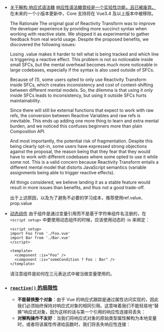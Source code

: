 - [关于解构 响应式语法糖](https://cn.vuejs.org/guide/extras/reactivity-transform.html#reactivity-transform)
  [响应性语法糖曾经是一个实验性功能，且已被废弃。](https://github.com/vuejs/rfcs/discussions/369)
  在未来的一个小版本更新中，Core 支持将在 Vue3.4 及以上版本中被移除。

  The Rationale
  The original goal of Reactivity Transform was to improve the developer experience by providing more succinct syntax when working with reactive state. We shipped it as experimental to gather feedback from real world usage. Despite the proposed benefits, we discovered the following issues:

  Losing .value makes it harder to tell what is being tracked and which line is triggering a reactive effect. This problem is not so noticeable inside small SFCs, but the mental overhead becomes much more noticeable in large codebases, especially if the syntax is also used outside of SFCs.

  Because of (1), some users opted to only use Reactivity Transform inside SFCs, which creates inconsistency and cost of context-shifting between different mental models. So, the dilemma is that using it only inside SFCs leads to inconsistency, but using it outside SFCs hurts maintainability.

  Since there will still be external functions that expect to work with raw refs, the conversion between Reactive Variables and raw refs is inevitable. This ends up adding one more thing to learn and extra mental burden, and we noticed this confuses beginners more than plain Composition API.

  And most importantly, the potential risk of fragmentation. Despite this being clearly opt-in, some users have expressed strong objections against the proposal, the reason being that they fear that they would have to work with different codebases where some opted to use it while some not. This is a valid concern because Reactivity Transform entails a different mental model that distorts JavaScript semantics (variable assignments being able to trigger reactive effects).

  All things considered, we believe landing it as a stable feature would result in more issues than benefits, and thus not a good trade-off.

  出于上述原因，以及为了避免不必要的学习成本，推荐使用ref.value、prop.value

- [动态组件](https://cn.vuejs.org/api/sfc-script-setup.html#using-components)
  由于组件是通过变量引用而不是基于字符串组件名注册的，在 `<script setup>` 中要使用动态组件的时候，应该使用动态的 :is 来绑定：

    ```vue
    <script setup>
    import Foo from './Foo.vue'
    import Bar from './Bar.vue'
    </script>

    <template>
      <component :is="Foo" />
      <component :is="someCondition ? Foo : Bar" />
    </template>
    ```
  请注意组件是如何在三元表达式中被当做变量使用的。



- ### [`reactive()` 的局限性](https://cn.vuejs.org/guide/essentials/reactivity-fundamentals.html#limitations-of-reactive)

  - **不能替换整个对象**：由于 Vue 的响应式跟踪是通过属性访问实现的，因此我们必须始终保持对响应式对象的相同引用。这意味着我们不能轻易地“替换”响应式对象，因为这样的话与第一个引用的响应性连接将丢失：
  - **对解构操作不友好**：当我们将响应式对象的原始类型属性解构为本地变量时，或者将该属性传递给函数时，我们将丢失响应性连接：